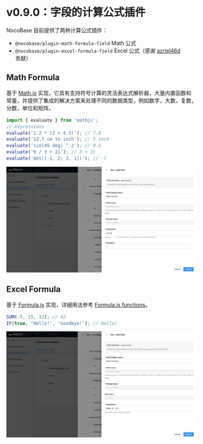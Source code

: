 # v0.9.0：字段的计算公式插件

NocoBase 目前提供了两种计算公式插件：

- `@nocobase/plugin-math-formula-field` Math 公式
- `@nocobase/plugin-excel-formula-field` Excel 公式（感谢 [azriel46d](https://github.com/nocobase/nocobase/pull/906) 贡献）

## Math Formula

基于 [Math.js](https://mathjs.org/) 实现，它具有支持符号计算的灵活表达式解析器，大量内置函数和常量，并提供了集成的解决方案来处理不同的数据类型，例如数字，大数，复数，分数，单位和矩阵。

```ts
import { evaluate } from 'mathjs';
// expressions
evaluate('1.2 * (2 + 4.5)'); // 7.8
evaluate('12.7 cm to inch'); // 5 inch
evaluate('sin(45 deg) ^ 2'); // 0.5
evaluate('9 / 3 + 2i'); // 3 + 2i
evaluate('det([-1, 2; 3, 1])'); // -7
```

<img src="./formulas/math-form.jpg" />

## Excel Formula

基于 [Formula.js](https://formulajs.info/) 实现，详细用法参考 [Formula.js functions](https://formulajs.info/functions/)。

```ts
SUM(-5, 15, 32); // 42
IF(true, 'Hello!', 'Goodbye!'); // Hello!
```

<img src="./formulas/excel-form.jpg" />
